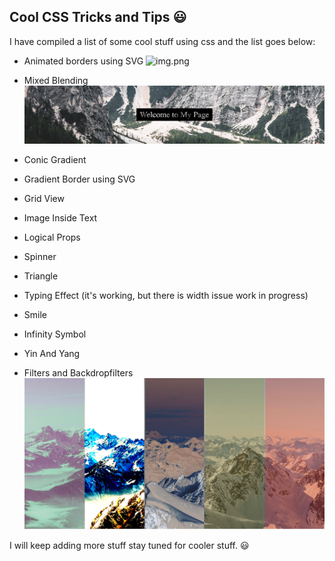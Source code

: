 ## Cool CSS Tricks and Tips :smiley:	

I have compiled a list of some cool stuff using css and the list goes below:

- Animated borders using SVG 
    ![img.png](imgs/animated-border.gif)
- Mixed Blending
  ![img.png](imgs/blending.png)
- Conic Gradient 
  
- Gradient Border using SVG
- Grid View
- Image Inside Text
- Logical Props
- Spinner
- Triangle
- Typing Effect (it's working, but there is width issue work in progress)
- Smile
- Infinity Symbol
- Yin And Yang
- Filters and Backdropfilters
![./imgs/backdrop.png](imgs/backdrop.png)


I will keep adding more stuff stay tuned for cooler stuff. :smiley:	 


